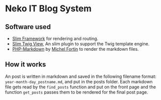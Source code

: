 # Neko IT Blog System


## Software used
* [Slim Framework](https://github.com/slimphp/Slim) for rendering and routing.
* [Slim Twig View](https://github.com/slimphp/Twig-View), An slim plugin to support the Twig template engine.
* [PHP-Markdown](https://github.com/michelf/php-markdown) by [Michel Fortin](https://github.com/michelf) to render the markdown files.

## How it works
An post is written in markdown and saved in the following filename format: `year-month-day_postname.md`, and put in the posts folder.
Each markdown file gets read by the `find_posts` function and put on the front page and the function `get_posts` passes them to be rendered for the final post page.